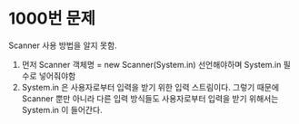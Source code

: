 # 1000번 문제
Scanner 사용 방법을 알지 못함.
1. 먼저 Scanner 객체명 = new Scanner(System.in) 선언해야하며 System.in 필수로 넣어줘야함
2. System.in 은 사용자로부터 입력을 받기 위한 입력 스트림이다.
그렇기 때문에 Scanner 뿐만 아니라 다른 입력 방식들도 사용자로부터 입력을 받기 위해서는 System.in 이 들어간다.